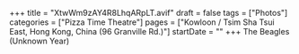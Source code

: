+++
title = "XtwWm9zAY4R8LhqARpLT.avif"
draft = false
tags = ["Photos"]
categories = ["Pizza Time Theatre"]
pages = ["Kowloon / Tsim Sha Tsui East, Hong Kong, China (96 Granville Rd.)"]
startDate = ""
+++
The Beagles (Unknown Year)
